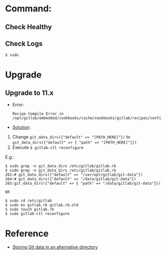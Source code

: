 # Command:

## Check Healthy

## Check Logs
```
$ sudo 
```
# Upgrade
## Upgrade to 11.x

- Error:
    ```
    Recipe Compile Error in /opt/gitlab/embedded/cookbooks/cache/cookbooks/gitlab/recipes/config.rb
    ```

- [Solution](https://gitlab.com/gitlab-org/omnibus-gitlab/issues/3610):

1. Change `git_data_dirs({"default" => "[PATH_HERE]"})` to `git_data_dirs({"default" => { "path" => "[PATH_HERE]"}})`
2. Execute `$ gitlab-ctl reconfigure`

E.g.:
```
$ sudo grep -n git_data_dirs /etc/gitlab/gitlab.rb
$ sudo grep -n git_data_dirs /etc/gitlab/gitlab.rb
261:# git_data_dirs({"default" => "/var/opt/gitlab/git-data"})
264:# git_data_dirs({"default" => "/data/gitlab/git-data"})
265:git_data_dirs({"default" => { "path" => "/data/gitlab/git-data"}})

OR

$ sudo cd /etc/gitlab
$ sudo mv gitlab.rb gitlab.rb.old
$ sudo touch gitlab.rb
$ sudo gitlab-ctl reconfigure
```

# Reference
- [Storing Git data in an alternative directory](https://docs.gitlab.com/omnibus/settings/configuration.html#storing-git-data-in-an-alternative-directory)

